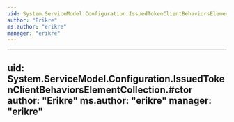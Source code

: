 ```yaml
---
uid: System.ServiceModel.Configuration.IssuedTokenClientBehaviorsElementCollection
author: "Erikre"
ms.author: "erikre"
manager: "erikre"
---
```


---
uid: System.ServiceModel.Configuration.IssuedTokenClientBehaviorsElementCollection.#ctor
author: "Erikre"
ms.author: "erikre"
manager: "erikre"
---

